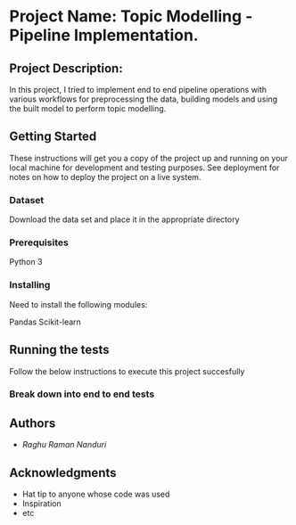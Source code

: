 # Project Name: Topic Modelling - Pipeline Implementation.

## Project Description: 

In this project, I tried to implement end to end pipeline operations with various workflows for preprocessing the data, building models and using the built model to perform topic modelling.


## Getting Started

These instructions will get you a copy of the project up and running on your local machine for development and testing purposes. See deployment for notes on how to deploy the project on a live system.


### Dataset

Download the data set and place it in the appropriate directory

### Prerequisites

Python 3


### Installing

Need to install the following modules:

Pandas
Scikit-learn


## Running the tests

Follow the below instructions to execute this project succesfully


### Break down into end to end tests


## Authors

- *Raghu Raman Nanduri* 


## Acknowledgments

* Hat tip to anyone whose code was used
* Inspiration
* etc

